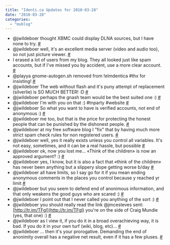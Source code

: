 ```yaml
---
title: "Identi.ca Updates for 2010-03-28"
date: "2010-03-28"
categories: 
  - "mublog"
---
```


- @jwildeboer thought XBMC could display DLNA sources, but I have none to try. [#](http://identi.ca/notice/26392029)
- @jwildeboer well, it's an excellent media server (video and audio too), so not just picture viewer. [#](http://identi.ca/notice/26393495)
- I erased a lot of users from my blog. They all looked just like spam accounts, but if I've missed you by accident, use a more clear account. [#](http://identi.ca/notice/26405984)
- @playya gnome-autogen.sh removed from !elmdentica #thx for insisting! [#](http://identi.ca/notice/26407843)
- @jwildeboer The web without flash and it's puny attempt of replacement (silverlie) is SO MUCH BETTER! :D [#](http://identi.ca/notice/26417244)
- @jwildeboer perhaps the gnash team would be the best suited one :) [#](http://identi.ca/notice/26418001)
- @jwildeboer I'm with you on that :) #tnparty #website [#](http://identi.ca/notice/26419973)
- @jwildeboer So what you want to have is verified accounts, not end of anonymous :) [#](http://identi.ca/notice/26430361)
- @jwildeboer me too, but that is the price for protecting the honest people that can be punished by the dishonest people. [#](http://identi.ca/notice/26430594)
- @jwildeboer at my free software blog I "fix" that by having much more strict spam check rules for non registered users. [#](http://identi.ca/notice/26430629)
- @jwildeboer well, yes it really exists unless you control all variables. It's not easy, sometimes, and it can be a real hassle, but possible [#](http://identi.ca/notice/26431339)
- @jwildeboer ok, now you lost me... «Think of the children» is now an approved argument? :) [#](http://identi.ca/notice/26431421)
- @jwildeboer yes, I know, but it is also a fact that «think of the children» has never been anything but a slippery slope getting worse b/day [#](http://identi.ca/notice/26431786)
- @jwildeboer all have limits, so I say go for it if you mean ending anonymous comments in the places you control because y reached yr limit [#](http://identi.ca/notice/26432201)
- @jwildeboer but you seem to defend end of anonimous information, and that only weakens the good guys who are scared :) [#](http://identi.ca/notice/26432284)
- @jwildeboer I point out that I never called you anything of the sort :) [#](http://identi.ca/notice/26432444)
- @jwildeboer you should really read the link @jmcesteves sent: [http://tr.im/TFgl](http://tr.im/TFgl) you're on the side of Craig Mundie (yes, that one) :) [#](http://identi.ca/notice/26432550)
- @jwildeboer as I view it, if you do it in a broad overachieving way, it is bad. If you do it in your own turf (wiki, blog, etc)... [#](http://identi.ca/notice/26433593)
- @jwildeboer ... then it's your prorogative. Demanding the end of anonimity overall has a negative net result, even if it has a few pluses. [#](http://identi.ca/notice/26433685)
